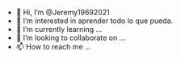 - 👋 Hi, I’m @Jeremy19692021
- 👀 I’m interested in  aprender todo lo que pueda.
- 🌱 I’m currently learning ...
- 💞️ I’m looking to collaborate on ...
- 📫 How to reach me ...

<!---
Jeremy19692021/Jeremy19692021 is a ✨ special ✨ repository because its `README.md` (this file) appears on your GitHub profile.
You can click the Preview link to take a look at your changes.
--->
